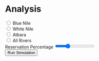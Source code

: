 # Analysis
<div class="controls">
    <input id="river-selection-blue" name="river-selection" value="blue" type="radio" class="radio">
    <label for="river-selection-blue">Blue Nile</label>
    <br />
    <input id="river-selection-white" name="river-selection" value="white" type="radio" class="radio">
    <label for="river-selection-white">White Nile</label>
    <br />
    <input id="river-selection-atbara" name="river-selection" value="atbara" type="radio" class="radio">
    <label for="river-selection-atbara">Atbara</label>
    <br />
    <input id="river-selection-all" name="river-selection" value="all" type="radio" class="radio">
    <label for="river-selection-all">All Rivers</label>
    <br />
    <label for="reserve-selection">Reservation Percentage</label>
    <input id="reserve-selection" type="range" min="0" max="100" step="10" value="30" class="slider">
    <br />
    <input type="button" id="update-button" class="button" value="Run Simulation">
</div>